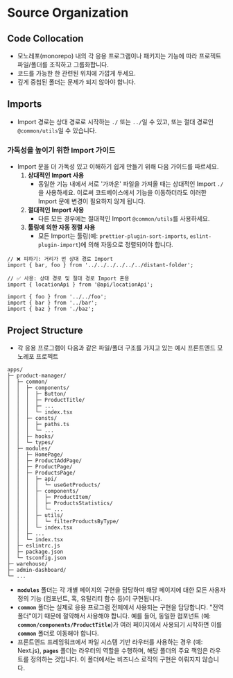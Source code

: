 # Source Organization

## Code Collocation

- 모노레포(monorepo) 내의 각 응용 프로그램이나 패키지는 기능에 따라 프로젝트 파일/폴더를 조직하고 그룹화합니다.
- 코드를 가능한 한 관련된 위치에 가깝게 두세요.
- 깊게 중첩된 폴더는 문제가 되지 않아야 합니다.

## Imports

- Import 경로는 상대 경로로 시작하는 `./` 또는 `../`일 수 있고, 또는 절대 경로인 `@common/utils`일 수 있습니다.

### **가독성을 높이기 위한 Import 가이드**

- Import 문을 더 가독성 있고 이해하기 쉽게 만들기 위해 다음 가이드를 따르세요.
    1. **상대적인 Import 사용**
        - 동일한 기능 내에서 서로 '가까운' 파일을 가져올 때는 상대적인 Import `./`을 사용하세요. 이로써 코드베이스에서 기능을 이동하더라도 이러한 Import 문에 변경이 필요하지 않게 됩니다.
    2. **절대적인 Import 사용**
        - 다른 모든 경우에는 절대적인 Import `@common/utils`를 사용하세요.
    3. **툴링에 의한 자동 정렬 사용**
        - 모든 Import는 툴링(예: `prettier-plugin-sort-imports`, `eslint-plugin-import`)에 의해 자동으로 정렬되어야 합니다.

```tsx
// ❌ 피하기: 거리가 먼 상대 경로 Import
import { bar, foo } from '../../../../../../distant-folder';

// ✅ 사용: 상대 경로 및 절대 경로 Import 혼용
import { locationApi } from '@api/locationApi';

import { foo } from '../../foo';
import { bar } from '../bar';
import { baz } from './baz';
```

## Project Structure

- 각 응용 프로그램이 다음과 같은 파일/폴더 구조를 가지고 있는 예시 프론트엔드 모노레포 프로젝트

```
apps/
├─ product-manager/
│  ├─ common/
│  │  ├─ components/
│  │  │  ├─ Button/
│  │  │  ├─ ProductTitle/
│  │  │  ├─ ...
│  │  │  └─ index.tsx
│  │  ├─ consts/
│  │  │  ├─ paths.ts
│  │  │  └─ ...
│  │  ├─ hooks/
│  │  └─ types/
│  ├─ modules/
│  │  ├─ HomePage/
│  │  ├─ ProductAddPage/
│  │  ├─ ProductPage/
│  │  ├─ ProductsPage/
│  │  │  ├─ api/
│  │  │  │  └─ useGetProducts/
│  │  │  ├─ components/
│  │  │  │  ├─ ProductItem/
│  │  │  │  ├─ ProductsStatistics/
│  │  │  │  └─ ...
│  │  │  ├─ utils/
│  │  │  │  └─ filterProductsByType/
│  │  │  └─ index.tsx
│  │  ├─ ...
│  │  └─ index.tsx
│  ├─ eslintrc.js
│  ├─ package.json
│  └─ tsconfig.json
├─ warehouse/
├─ admin-dashboard/
└─ ...
```

- **`modules`** 폴더는 각 개별 페이지의 구현을 담당하며 해당 페이지에 대한 모든 사용자 정의 기능 (컴포넌트, 훅, 유틸리티 함수 등)이 구현됩니다.
- **`common`** 폴더는 실제로 응용 프로그램 전체에서 사용되는 구현을 담당합니다. "전역 폴더"이기 때문에 절약해서 사용해야 합니다. 예를 들어, 동일한 컴포넌트 (예: **`common/components/ProductTitle`**)가 여러 페이지에서 사용되기 시작하면 이를 **`common`** 폴더로 이동해야 합니다.
- 프론트엔드 프레임워크에서 파일 시스템 기반 라우터를 사용하는 경우 (예: Next.js), **`pages`** 폴더는 라우터의 역할을 수행하며, 해당 폴더의 주요 책임은 라우트를 정의하는 것입니다. 이 폴더에서는 비즈니스 로직의 구현은 이뤄지지 않습니다.

